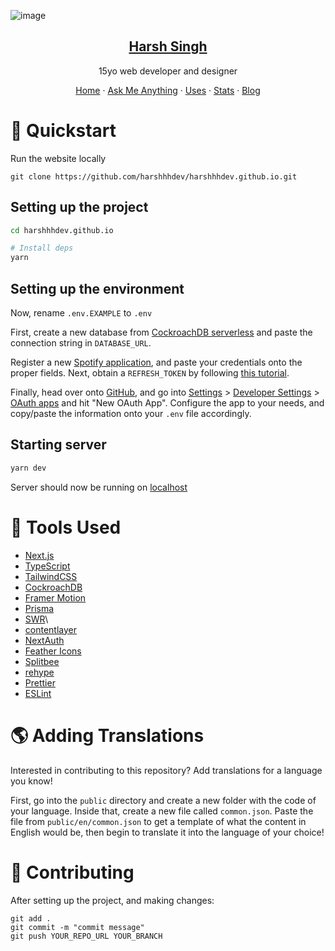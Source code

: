 ![image](https://user-images.githubusercontent.com/69592270/119919017-87f4b580-bf37-11eb-9567-92b86338c4e9.png)

<p align="center">
  <a href="https://hxrsh.in/">
    <h2 align="center">Harsh Singh</h2>
  </a>
</p> 
<p align="center">15yo web developer and designer</p>
<p align="center">
  <a href="https://hxrsh.in">Home</a>
    ·
  <a href="https://hxrsh.in/ama">Ask Me Anything</a>
    ·
  <a href="https://hxrsh.in/uses">Uses</a>
    ·
  <a href="https://hxrsh.in/stats">Stats</a>
    ·
  <a href="https://hxrsh.in/blog">Blog</a>
 </p>

# 🚀 Quickstart

Run the website locally

```
git clone https://github.com/harshhhdev/harshhhdev.github.io.git
```

## Setting up the project

```bash
cd harshhhdev.github.io

# Install deps
yarn
```

## Setting up the environment

Now, rename `.env.EXAMPLE` to `.env`

First, create a new database from [CockroachDB serverless](https://cockroachlabs.cloud) and paste the connection string in `DATABASE_URL`.

Register a new [Spotify application](https://developer.spotify.com/), and paste your credentials onto the proper fields. Next, obtain a `REFRESH_TOKEN` by following [this tutorial](https://leerob.io/blog/spotify-api-nextjs).

Finally, head over onto [GitHub](https://github.com), and go into [Settings](https://github.com/settings) > [Developer Settings](https://github.com/settings/apps) > [OAuth apps](https://github.com/settings/developers) and hit "New OAuth App". Configure the app to your needs, and copy/paste the information onto your `.env` file accordingly.

## Starting server

```bash
yarn dev
```

Server should now be running on [localhost](https://localhost:3000)

# 🔨 Tools Used

- [Next.js](https://nextjs.org/)
- [TypeScript](https://typescriptlang.org)
- [TailwindCSS](https://tailwindcss.com/)
- [CockroachDB](https://cockroachlabs.com/)
- [Framer Motion](https://framer.com/motion)
- [Prisma](https://prisma.io/)
- [SWR](https://swr.vercel.app/)\
- [contentlayer](https://www.contentlayer.dev/)
- [NextAuth](https://next-auth.js.org/)
- [Feather Icons](https://feathericons.com/)
- [Splitbee](https://splitbee.io/)
- [rehype](https://github.com/rehypejs/rehype)
- [Prettier](https://prettier.io)
- [ESLint](https://eslint.io)

# 🌎 Adding Translations

Interested in contributing to this repository? Add translations for a language you know!

First, go into the `public` directory and create a new folder with the code of your language. Inside that, create a new file called `common.json`. Paste the file from `public/en/common.json` to get a template of what the content in English would be, then begin to translate it into the language of your choice!

# 🤞 Contributing

After setting up the project, and making changes:

```git
git add .
git commit -m "commit message"
git push YOUR_REPO_URL YOUR_BRANCH
```
